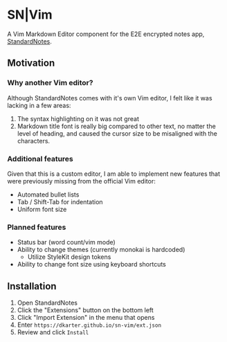 # SN|Vim

A Vim Markdown Editor component for the E2E encrypted notes app, [StandardNotes](https://standardnotes.org).

## Motivation

### Why another Vim editor?

Although StandardNotes comes with it's own Vim editor, I felt like it was
lacking in a few areas:

1. The syntax highlighting on it was not great
2. Markdown title font is really big compared to other text, no matter the level of heading, and caused the cursor size to be misaligned with the characters.

### Additional features

Given that this is a custom editor, I am able to implement new features that
were previously missing from the official Vim editor:

- Automated bullet lists
- Tab / Shift-Tab for indentation
- Uniform font size

### Planned features

- Status bar (word count/vim mode)
- Ability to change themes (currently monokai is hardcoded)
  - Utilize StyleKit design tokens
- Ability to change font size using keyboard shortcuts

## Installation

1. Open StandardNotes
2. Click the "Extensions" button on the bottom left
3. Click "Import Extension" in the menu that opens
4. Enter `https://dkarter.github.io/sn-vim/ext.json`
5. Review and click `Install`
